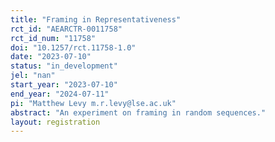 ```yaml
---
title: "Framing in Representativeness"
rct_id: "AEARCTR-0011758"
rct_id_num: "11758"
doi: "10.1257/rct.11758-1.0"
date: "2023-07-10"
status: "in_development"
jel: "nan"
start_year: "2023-07-10"
end_year: "2024-07-11"
pi: "Matthew Levy m.r.levy@lse.ac.uk"
abstract: "An experiment on framing in random sequences."
layout: registration
---
```


